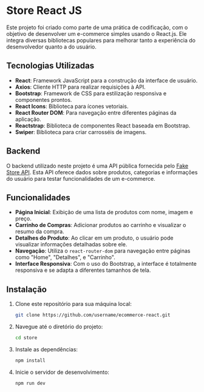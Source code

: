 # Store React JS

Este projeto foi criado como parte de uma prática de codificação, com o objetivo de desenvolver um e-commerce simples usando o React.js. Ele integra diversas bibliotecas populares para melhorar tanto a experiência do desenvolvedor quanto a do usuário.

## Tecnologias Utilizadas

- **React**: Framework JavaScript para a construção da interface de usuário.
- **Axios**: Cliente HTTP para realizar requisições à API.
- **Bootstrap**: Framework de CSS para estilização responsiva e componentes prontos.
- **React Icons**: Biblioteca para ícones vetoriais.
- **React Router DOM**: Para navegação entre diferentes páginas da aplicação.
- **Reactstrap**: Biblioteca de componentes React baseada em Bootstrap.
- **Swiper**: Biblioteca para criar carrosséis de imagens.
  
## Backend

O backend utilizado neste projeto é uma API pública fornecida pelo [Fake Store API](https://fakestoreapi.com/docs). Esta API oferece dados sobre produtos, categorias e informações do usuário para testar funcionalidades de um e-commerce.

## Funcionalidades

- **Página Inicial**: Exibição de uma lista de produtos com nome, imagem e preço.
- **Carrinho de Compras**: Adicionar produtos ao carrinho e visualizar o resumo da compra.
- **Detalhes do Produto**: Ao clicar em um produto, o usuário pode visualizar informações detalhadas sobre ele.
- **Navegação**: Utiliza o `react-router-dom` para navegação entre páginas como "Home", "Detalhes", e "Carrinho".
- **Interface Responsiva**: Com o uso do Bootstrap, a interface é totalmente responsiva e se adapta a diferentes tamanhos de tela.

## Instalação

1. Clone este repositório para sua máquina local:

   ```bash
   git clone https://github.com/username/ecommerce-react.git

2. Navegue até o diretório do projeto:
    ```bash
    cd store

3. Instale as dependências:
    ```bash
    npm install
   
4. Inicie o servidor de desenvolvimento:
    ```bash
    npm run dev
